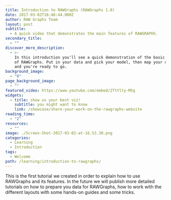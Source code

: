 ```yaml
---
title: Introduction to RAWGraphs (RAWGraphs 1.0)
date: 2017-03-02T16:48:44.000Z
author: RAW Graphs Team
layout: post
subtitle:
  - A quick video that demonstrates the main features of RAWGRAPHS.
secondary_title:
  - ""
discover_more_description:
  - >-
    In this introduction you'll see a quick demonstration of the basic features
    of RAWGraphs. Put in your data and pick your model, then map your dimensions
    and you're ready to go.
background_image:
  - "0"
page_background_image:
  - ""
featured_video: https://www.youtube.com/embed/2TtYlty-M5g
widgets:
  - title: show us your best viz!
    subtitle: you might want to know
    link: /showcase/share-your-work-on-the-rawgraphs-website
reading_time:
  - "2"
resources:
  - ""
image: ./Screen-Shot-2017-03-02-at-16.53.30.png
categories:
  - Learning
  - Introduction
tags:
  - Welcome
path: /learning/introduction-to-rawgraphs/
---
```


This is the first tutorial we created in order to explain how to use RAWGraphs and its features. In the future we will publish more detailed tutorials on how to prepare you data for RAWGraphs, how to work with the different layouts with some hands-on guides and some tricks.
